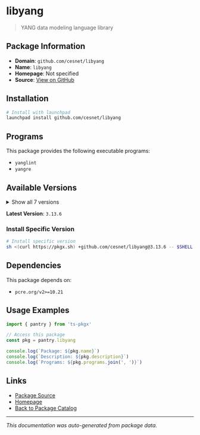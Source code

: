 # libyang

> YANG data modeling language library

## Package Information

- **Domain**: `github.com/cesnet/libyang`
- **Name**: `libyang`
- **Homepage**: Not specified
- **Source**: [View on GitHub](https://github.com/pkgxdev/pantry/tree/main/projects/github.com/cesnet/libyang/package.yml)

## Installation

```bash
# Install with launchpad
launchpad install github.com/cesnet/libyang
```

## Programs

This package provides the following executable programs:

- `yanglint`
- `yangre`

## Available Versions

<details>
<summary>Show all 7 versions</summary>

- `3.13.6`, `3.13.5`, `3.12.2`, `3.7.8`, `3.4.2`
- `3.1.0`, `2.1.148`

</details>

**Latest Version**: `3.13.6`

### Install Specific Version

```bash
# Install specific version
sh <(curl https://pkgx.sh) +github.com/cesnet/libyang@3.13.6 -- $SHELL -i
```

## Dependencies

This package depends on:

- `pcre.org/v2>=10.21`

## Usage Examples

```typescript
import { pantry } from 'ts-pkgx'

// Access this package
const pkg = pantry.libyang

console.log(`Package: ${pkg.name}`)
console.log(`Description: ${pkg.description}`)
console.log(`Programs: ${pkg.programs.join(', ')}`)
```

## Links

- [Package Source](https://github.com/pkgxdev/pantry/tree/main/projects/github.com/cesnet/libyang/package.yml)
- [Homepage](#)
- [Back to Package Catalog](../../../package-catalog.md)

---

*This documentation was auto-generated from package data.*
